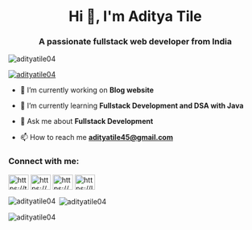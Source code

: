 <h1 align="center">Hi 👋, I'm Aditya Tile</h1>
<h3 align="center">A passionate fullstack web developer from India</h3>

<p align="left"> <img src="https://komarev.com/ghpvc/?username=adityatile04&label=Profile%20views&color=0e75b6&style=flat" alt="adityatile04" /> </p>

<p align="left"> <a href="https://github.com/ryo-ma/github-profile-trophy"><img src="https://github-profile-trophy.vercel.app/?username=adityatile04" alt="adityatile04" /></a> </p>



- 🔭 I’m currently working on **Blog website**

- 🌱 I’m currently learning **Fullstack Development and DSA with Java**

- 💬 Ask me about **Fullstack Development**

- 📫 How to reach me **adityatile45@gmail.com**

<h3 align="left">Connect with me:</h3>
<p align="left">
<a href="https://twitter.com/https://twitter.com/_adityatile_" target="blank"><img align="center" src="https://raw.githubusercontent.com/rahuldkjain/github-profile-readme-generator/master/src/images/icons/Social/twitter.svg" alt="https://twitter.com/_adityatile_" height="30" width="40" /></a>
<a href="https://linkedin.com/in/https://www.linkedin.com/in/aditya-t-982a7822b/" target="blank"><img align="center" src="https://raw.githubusercontent.com/rahuldkjain/github-profile-readme-generator/master/src/images/icons/Social/linked-in-alt.svg" alt="https://www.linkedin.com/in/aditya-t-982a7822b/" height="30" width="40" /></a>
<!-- <a href="https://fb.com/https://www.facebook.com/aditya.tile.507?mibextid=zbwkwl" target="blank"><img align="center" src="https://raw.githubusercontent.com/rahuldkjain/github-profile-readme-generator/master/src/images/icons/Social/facebook.svg" alt="https://www.facebook.com/aditya.tile.507?mibextid=zbwkwl" height="30" width="40" /></a> -->
<!-- <a href="https://instagram.com/https://www.instagram.com/_adityatile_/" target="blank"><img align="center" src="https://raw.githubusercontent.com/rahuldkjain/github-profile-readme-generator/master/src/images/icons/Social/instagram.svg" alt="https://www.instagram.com/_adityatile_/" height="30" width="40" /></a> -->
<a href="https://medium.com/@adityatile45" target="blank"><img align="center" src="https://raw.githubusercontent.com/rahuldkjain/github-profile-readme-generator/master/src/images/icons/Social/medium.svg" alt="https://medium.com/@adityatile45" height="30" width="40" /></a>
<a href="https://leetcode.com/aditya-tile/" target="blank"><img align="center" src="https://raw.githubusercontent.com/rahuldkjain/github-profile-readme-generator/master/src/images/icons/Social/leet-code.svg" alt="https://leetcode.com/adityatile/" height="30" width="40" /></a>
</p>



<p><img align="left" src="https://github-readme-stats.vercel.app/api/top-langs?username=adityatile04&show_icons=true&locale=en&layout=compact" alt="adityatile04" /></p>

<p>&nbsp;<img align="center" src="https://github-readme-stats.vercel.app/api?username=adityatile04&show_icons=true&locale=en" alt="adityatile04" /></p>

<p><img align="center" src="https://github-readme-streak-stats.herokuapp.com/?user=adityatile04&" alt="adityatile04" /></p>
